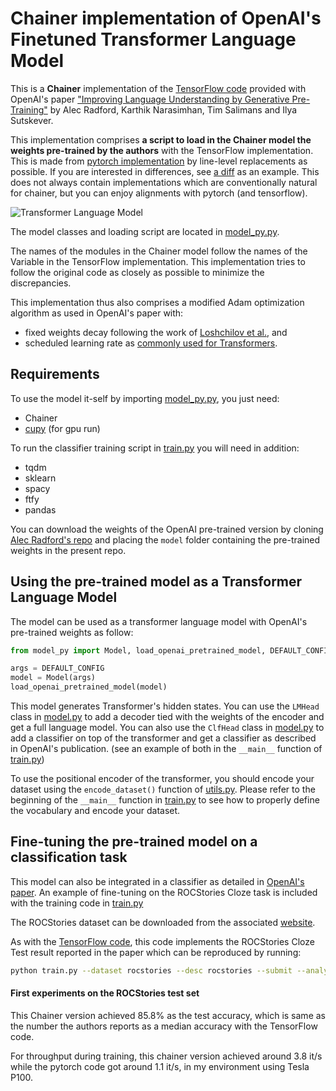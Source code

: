 # Chainer implementation of OpenAI's Finetuned Transformer Language Model

This is a **Chainer** implementation of the [TensorFlow code](https://github.com/openai/finetune-transformer-lm) provided with OpenAI's paper ["Improving Language Understanding by Generative Pre-Training"](https://blog.openai.com/language-unsupervised/) by Alec Radford, Karthik Narasimhan, Tim Salimans and Ilya Sutskever.

This implementation comprises **a script to load in the Chainer model the weights pre-trained by the authors** with the TensorFlow implementation.
This is made from [pytorch implementation](https://github.com/huggingface/pytorch-openai-transformer-lm) by line-level replacements as possible.
If you are interested in differences, see [a diff](https://github.com/soskek/chainer-openai-transformer-lm/commit/b2b971e460e66d8318c2ff0c1b48621856509673) as an example.
This does not always contain implementations which are conventionally natural for chainer, but you can enjoy alignments with pytorch (and tensorflow).


![Transformer Language Model](assets/ftlm.png)

The model classes and loading script are located in [model_py.py](model_py.py).

The names of the modules in the Chainer model follow the names of the Variable in the TensorFlow implementation. This implementation tries to follow the original code as closely as possible to minimize the discrepancies.

This implementation thus also comprises a modified Adam optimization algorithm as used in OpenAI's paper with:
- fixed weights decay following the work of [Loshchilov et al.](https://arxiv.org/abs/1711.05101), and
- scheduled learning rate as [commonly used for Transformers](http://nlp.seas.harvard.edu/2018/04/03/attention.html#optimizer).

## Requirements
To use the model it-self by importing [model_py.py](model_py.py), you just need:
- Chainer
- [cupy](https://github.com/cupy/cupy) (for gpu run)

To run the classifier training script in [train.py](train.py) you will need in addition:
- tqdm
- sklearn
- spacy
- ftfy
- pandas

You can download the weights of the OpenAI pre-trained version by cloning [Alec Radford's repo](https://github.com/openai/finetune-transformer-lm) and placing the `model` folder containing the pre-trained weights in the present repo.

## Using the pre-trained model as a Transformer Language Model
The model can be used as a transformer language model with OpenAI's pre-trained weights as follow:
```python
from model_py import Model, load_openai_pretrained_model, DEFAULT_CONFIG

args = DEFAULT_CONFIG
model = Model(args)
load_openai_pretrained_model(model)
```

This model generates Transformer's hidden states. You can use the `LMHead` class in [model.py](model.py) to add a decoder tied with the weights of the encoder and get a full language model. You can also use the `ClfHead` class in [model.py](model.py) to add a classifier on top of the transformer and get a classifier as described in OpenAI's publication. (see an example of both in the `__main__` function of [train.py](train.py))

To use the positional encoder of the transformer, you should encode your dataset using the `encode_dataset()` function of [utils.py](utils.py). Please refer to the beginning of the `__main__` function in [train.py](train.py) to see how to properly define the vocabulary and encode your dataset.

## Fine-tuning the pre-trained model on a classification task
This model can also be integrated in a classifier as detailed in [OpenAI's paper](https://blog.openai.com/language-unsupervised/). An example of fine-tuning on the ROCStories Cloze task is included with the training code in [train.py](train.py)

The ROCStories dataset can be downloaded from the associated [website](http://cs.rochester.edu/nlp/rocstories/).

As with the [TensorFlow code](https://github.com/openai/finetune-transformer-lm), this code implements the ROCStories Cloze Test result reported in the paper which can be reproduced by running:

```bash
python train.py --dataset rocstories --desc rocstories --submit --analysis --data_dir [path to data here]
```

#### First experiments on the ROCStories test set

This Chainer version achieved 85.8% as the test accuracy, which is same as the number the authors reports as a median accuracy with the TensorFlow code.

For throughput during training, this chainer version achieved around 3.8 it/s while the pytorch code got around 1.1 it/s, in my environment using Tesla P100.
